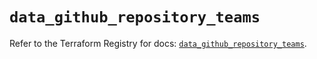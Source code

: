 # `data_github_repository_teams`

Refer to the Terraform Registry for docs: [`data_github_repository_teams`](https://registry.terraform.io/providers/integrations/github/6.2.2/docs/data-sources/repository_teams).
